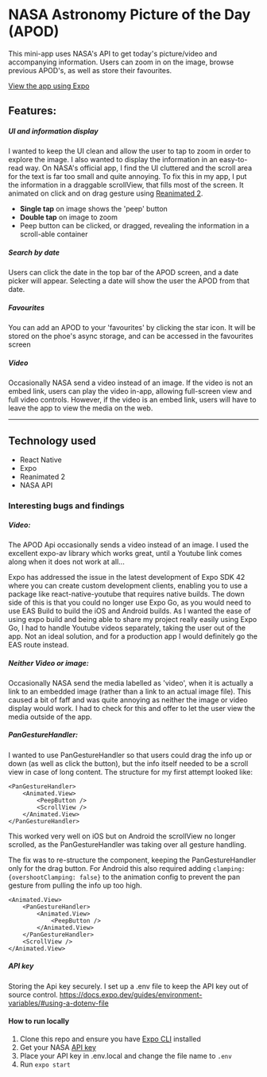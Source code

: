 # NASA Astronomy Picture of the Day (APOD)

This mini-app uses NASA's API to get today's picture/video and accompanying information. Users can zoom in on the image, browse previous APOD's, as well as store their favourites.

[View the app using Expo](https://expo.io/@lwilsondev/apod)

## Features:

##### UI and information display

I wanted to keep the UI clean and allow the user to tap to zoom in order to explore the image. I also wanted to display the information in an easy-to-read way. On NASA's official app, I find the UI cluttered and the scroll area for the text is far too small and quite annoying. To fix this in my app, I put the information in a draggable scrollView, that fills most of the screen. It animated on click and on drag gesture using [Reanimated 2](https://docs.swmansion.com/react-native-reanimated/).

- **Single tap** on image shows the 'peep' button
- **Double tap** on image to zoom
- Peep button can be clicked, or dragged, revealing the information in a scroll-able container

##### Search by date

Users can click the date in the top bar of the APOD screen, and a date picker will appear. Selecting a date will show the user the APOD from that date.

##### Favourites

You can add an APOD to your 'favourites' by clicking the star icon. It will be stored on the phoe's async storage, and can be accessed in the favourites screen

##### Video

Occasionally NASA send a video instead of an image. If the video is not an embed link, users can play the video in-app, allowing full-screen view and full video controls. However, if the video is an embed link, users will have to leave the app to view the media on the web.

---

## Technology used

- React Native
- Expo
- Reanimated 2
- NASA API

### Interesting bugs and findings

##### Video:

The APOD Api occasionally sends a video instead of an image. I used the excellent expo-av library which works great, until a Youtube link comes along when it does not work at all...

Expo has addressed the issue in the latest development of Expo SDK 42 where you can create custom development clients, enabling you to use a package like react-native-youtube that requires native builds. The down side of this is that you could no longer use Expo Go, as you would need to use EAS Build to build the iOS and Android builds. As I wanted the ease of using expo build and being able to share my project really easily using Expo Go, I had to handle Youtube videos separately, taking the user out of the app. Not an ideal solution, and for a production app I would definitely go the EAS route instead.

##### Neither Video or image:

Occasionally NASA send the media labelled as 'video', when it is actually a link to an embedded image (rather than a link to an actual image file). This caused a bit of faff and was quite annoying as neither the image or video display would work. I had to check for this and offer to let the user view the media outside of the app.

##### PanGestureHandler:

I wanted to use PanGestureHandler so that users could drag the info up or down (as well as click the button), but the info itself needed to be a scroll view in case of long content. The structure for my first attempt looked like:

```
<PanGestureHandler>
    <Animated.View>
        <PeepButton />
        <ScrollView />
    </Animated.View>
</PanGestureHandler>
```

This worked very well on iOS but on Android the scrollView no longer scrolled, as the PanGestureHandler was taking over all gesture handling.

The fix was to re-structure the component, keeping the PanGestureHandler only for the drag button. For Android this also required adding `clamping: {overshootClamping: false}` to the animation config to prevent the pan gesture from pulling the info up too high.

```
<Animated.View>
    <PanGestureHandler>
        <Animated.View>
            <PeepButton />
        </Animated.View>
    </PanGestureHandler>
    <ScrollView />
</Animated.View>
```

##### API key

Storing the Api key securely. I set up a .env file to keep the API key out of source control.
https://docs.expo.dev/guides/environment-variables/#using-a-dotenv-file

#### How to run locally

1. Clone this repo and ensure you have [Expo CLI](https://docs.expo.dev/get-started/installation/) installed
2. Get your NASA [API key](https://api.nasa.gov)
3. Place your API key in .env.local and change the file name to `.env`
4. Run `expo start`
